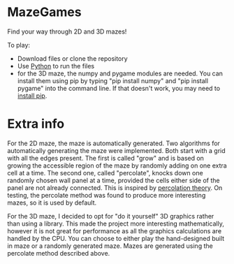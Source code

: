 # MazeGames
Find your way through 2D and 3D mazes!

To play:
- Download files or clone the repository
- Use [Python](https://www.python.org/) to run the files
- for the 3D maze, the numpy and pygame modules are needed. You can install them using pip by typing "pip install numpy" and "pip install pygame" into the command line. If that doesn't work, you may need to [install pip](https://www.youtube.com/watch?v=Ko9b_vC6XY0).

# Extra info

For the 2D maze, the maze is automatically generated. Two algorithms for automatically generating the maze were implemented. Both start with a grid with all the edges present. The first is called "grow" and is based on growing the accessible region of the maze by randomly adding on one extra cell at a time. The second one, called "percolate", knocks down one randomly chosen wall panel at a time, provided the cells either side of the panel are not already connected. This is inspired by [percolation theory](https://en.wikipedia.org/wiki/Percolation_theory). On testing, the percolate method was found to produce more interesting mazes, so it is used by default.

For the 3D maze, I decided to opt for "do it yourself" 3D graphics rather than using a library. This made the project more interesting mathematically, however it is not great for performance as all the graphics calculations are handled by the CPU. You can choose to either play the hand-designed built in maze or a randomly generated maze. Mazes are generated using the percolate method described above.

